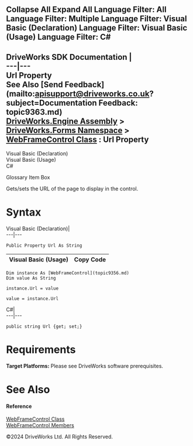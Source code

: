        

 Collapse All Expand All  Language Filter: All  Language Filter: Multiple  Language Filter: Visual Basic (Declaration) Language Filter: Visual Basic (Usage) Language Filter: C#  
---  
DriveWorks SDK Documentation  |   
---|---  
Url Property   
See Also [Send Feedback](mailto:apisupport@driveworks.co.uk?subject=Documentation Feedback: topic9363.md)  
[DriveWorks.Engine Assembly](topic2156.md) > [DriveWorks.Forms Namespace](topic7266.md) > [WebFrameControl Class](topic9356.md) : Url Property  
---  
  
Visual Basic (Declaration)    
Visual Basic (Usage)    
C# 

Glossary Item Box

Gets/sets the URL of the page to display in the control. 

# Syntax

Visual Basic (Declaration)|   
---|---  
      
    
    Public Property Url As String  
  
Visual Basic (Usage)| Copy Code  
---|---  
      
    
    Dim instance As [WebFrameControl](topic9356.md)
    Dim value As String
     
    instance.Url = value
     
    value = instance.Url  
  
C#|   
---|---  
      
    
    public string Url {get; set;}  
  
# Requirements

**Target Platforms:** Please see DriveWorks software prerequisites.

# See Also

#### Reference

[WebFrameControl Class](topic9356.md)   
[WebFrameControl Members](topic9357.md)

©2024 DriveWorks Ltd. All Rights Reserved.
